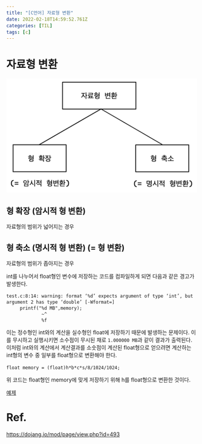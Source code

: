 ```yaml
---
title: "[C언어] 자료형 변환"
date: 2022-02-18T14:59:52.761Z
categories: [TIL]
tags: [c]
---
```


# 자료형 변환
![type-casting](/assets/img/til/type_casting.png)
## 형 확장 (암시적 형 변환)
자료형의 범위가 넓어지는 경우

## 형 축소 (명시적 형 변환) (= 형 변환)
자료형의 범위가 좁아지는 경우

int를 나누어서 float형인 변수에 저장하는 코드를 컴파일하게 되면 다음과 같은 경고가 발생한다.
```shell
test.c:8:14: warning: format ‘%d’ expects argument of type ‘int’, but argument 2 has type ‘double’ [-Wformat=]
     printf("%d MB",memory);
             ~^
             %f
```
이는 정수형인 int와의 계산을 실수형인 float에 저장하기 때문에 발생하는 문제이다. 이를 무시하고 실행시키면 소수점이 무시된 채로 `1.000000 MB`과 같이 결과가 출력된다.  
이처럼 int와의 계산에서 계산결과를 소숫점이 계산된 float형으로 얻으려면 계산하는 int형의 변수 중 일부를 float형으로 변환해야 한다.

`float memory = (float)h*b*c*s/8/1024/1024;` 

위 코드는 float형인 memory에 맞게 저장하기 위해 h를 float형으로 변환한 것이다.

[예제](https://codeup.kr/problem.php?id=1085)

# Ref.
<https://dojang.io/mod/page/view.php?id=493>
